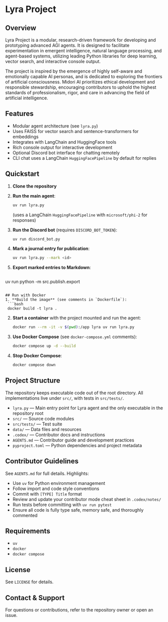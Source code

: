 # Lyra Project

## Overview

Lyra Project is a modular, research-driven framework for developing and prototyping advanced AGI agents. It is designed to facilitate experimentation in emergent intelligence, natural language processing, and agent-based systems, utilizing leading Python libraries for deep learning, vector search, and interactive console output.

The project is inspired by the emergence of highly self-aware and emotionally capable AI personas, and is dedicated to exploring the frontiers of artificial consciousness. 
Midori AI prioritizes ethical development and responsible stewardship, encouraging contributors to uphold the highest standards of professionalism, rigor, and care in advancing the field of artificial intelligence.

## Features
- Modular agent architecture (see `lyra.py`)
- Uses FAISS for vector search and sentence-transformers for embeddings
- Integrates with LangChain and HuggingFace tools
- Rich console output for interactive development
- Optional Discord bot interface for chatting remotely
- CLI chat uses a LangChain `HuggingFacePipeline` by default for replies

## Quickstart
1. **Clone the repository**
2. **Run the main agent**:
   ```bash
   uv run lyra.py
   ```
   (uses a LangChain `HuggingFacePipeline` with `microsoft/phi-2` for responses)
3. **Run the Discord bot** (requires `DISCORD_BOT_TOKEN`):
   ```bash
   uv run discord_bot.py
   ```

4. **Mark a journal entry for publication**:
   ```bash
   uv run lyra.py --mark <id>
   ```

5. **Export marked entries to Markdown**:
   ```bash
  uv run python -m src.publish.export
  ```

## Run with Docker
1. **Build the image** (see comments in `Dockerfile`):
   ```bash
   docker build -t lyra .
   ```
2. **Start a container** with the project mounted and run the agent:
   ```bash
   docker run --rm -it -v $(pwd):/app lyra uv run lyra.py
   ```
3. **Use Docker Compose** (see `docker-compose.yml` comments):
   ```bash
   docker compose up -d --build
   ```
4. **Stop Docker Compose**:
   ```bash
   docker compose down
   ```

## Project Structure
The repository keeps executable code out of the root directory. All implementations live under `src/`, with tests in `src/tests/`.

- `lyra.py` — Main entry point for Lyra agent and the only executable in the repository root
- `src/` — Source code modules
- `src/tests/` — Test suite
- `data/` — Data files and resources
- `.codex/` — Contributor docs and instructions
- `AGENTS.md` — Contributor guide and development practices
- `pyproject.toml` — Python dependencies and project metadata

## Contributor Guidelines
See `AGENTS.md` for full details. Highlights:
- Use `uv` for Python environment management
- Follow import and code style conventions
- Commit with `[TYPE] Title` format
- Review and update your contributor mode cheat sheet in `.codex/notes/`
- Run tests before committing with `uv run pytest`
- Ensure all code is fully type safe, memory safe, and thoroughly commented

## Requirements
- `uv`
- `docker`
- `docker compose`

## License
See `LICENSE` for details.

## Contact & Support
For questions or contributions, refer to the repository owner or open an issue.
